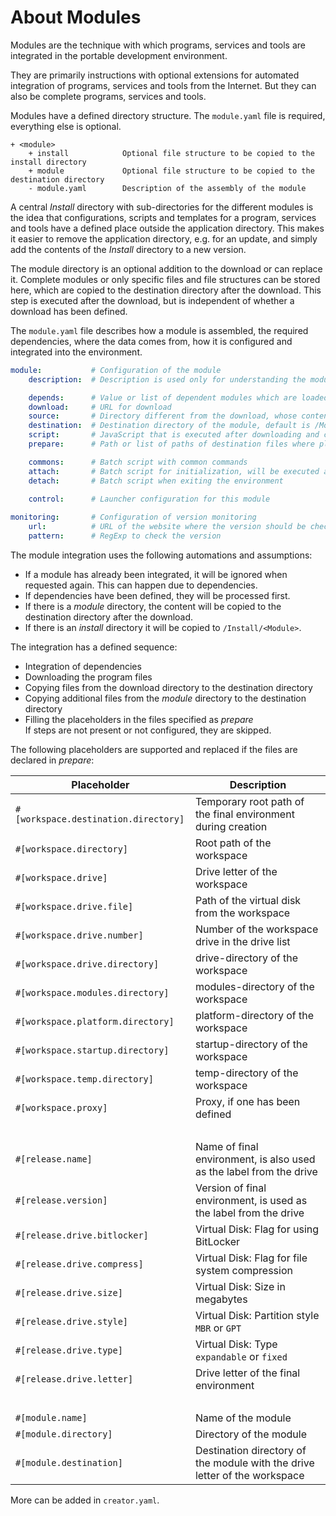 # About Modules
Modules are the technique with which programs, services and tools are
integrated in the portable development environment.

They are primarily instructions with optional extensions for automated
integration of programs, services and tools from the Internet. But they can
also be complete programs, services and tools.

Modules have a defined directory structure. The `module.yaml` file is required,
everything else is optional.

```
+ <module>
    + install            Optional file structure to be copied to the install directory
    + module             Optional file structure to be copied to the destination directory
    - module.yaml        Description of the assembly of the module                 
```

A central _Install_ directory with sub-directories for the different modules is
the idea that configurations, scripts and templates for a program, services and
tools have a defined place outside the application directory. This makes it
easier to remove the application directory, e.g. for an update, and simply add
the contents of the _Install_ directory to a new version.

The module directory is an optional addition to the download or can replace it.
Complete modules or only specific files and file structures can be stored here,
which are copied to the destination directory after the download. This step is
executed after the download, but is independent of whether a download has been
defined.

The `module.yaml` file describes how a module is assembled, the required
dependencies, where the data comes from, how it is configured and integrated
into the environment.

```yaml
module:           # Configuration of the module
    description:  # Description is used only for understanding the module

    depends:      # Value or list of dependent modules which are loaded before
    download:     # URL for download 
    source:       # Directory different from the download, whose content is copied to the destination
    destination:  # Destination directory of the module, default is /Modules/<module>
    script:       # JavaScript that is executed after downloading and copying
    prepare:      # Path or list of paths of destination files where placeholders are replaced

    commons:      # Batch script with common commands 
    attach:       # Batch script for initialization, will be executed after common
    detach:       # Batch script when exiting the environment
    
    control:      # Launcher configuration for this module

monitoring:       # Configuration of version monitoring 
    url:          # URL of the website where the version should be checked
    pattern:      # RegExp to check the version
```

The module integration uses the following automations and assumptions:
- If a module has already been integrated, it will be ignored when requested
  again. This can happen due to dependencies.
- If dependencies have been defined, they will be processed first.
- If there is a _module_ directory, the content will be copied to the
  destination directory after the download.
- If there is an _install_ directory it will be copied to `/Install/<Module>`.

The integration has a defined sequence:
- Integration of dependencies
- Downloading the program files
- Copying files from the download directory to the destination directory
- Copying additional files from the _module_ directory to the destination directory
- Filling the placeholders in the files specified as _prepare_   
If steps are not present or not configured, they are skipped.

The following placeholders are supported and replaced if the files are declared in _prepare_:

| Placeholder                          | Description                                                                |
| ------------------------------------ | -------------------------------------------------------------------------- |
| `#[workspace.destination.directory]` | Temporary root path of the final environment during creation               |
| `#[workspace.directory]`             | Root path of the workspace                                                 |
| `#[workspace.drive]`                 | Drive letter of the workspace                                              |
| `#[workspace.drive.file]`            | Path of the virtual disk from the workspace                                |
| `#[workspace.drive.number]`          | Number of the workspace drive in the drive list                            |
| `#[workspace.drive.directory]`       | drive-directory of the workspace                                           |
| `#[workspace.modules.directory]`     | modules-directory of the workspace                                         |
| `#[workspace.platform.directory]`    | platform-directory of the workspace                                        |
| `#[workspace.startup.directory]`     | startup-directory of the workspace                                         |
| `#[workspace.temp.directory]`        | temp-directory of the workspace                                            |
| `#[workspace.proxy]`                 | Proxy, if one has been defined                                             |
|  &nbsp;                              | &nbsp;                                                                     |
| `#[release.name]`                    | Name of final environment, is also used as the label from the drive        |
| `#[release.version]`                 | Version of final environment, is used as the label from the drive          |
| `#[release.drive.bitlocker]`         | Virtual Disk: Flag for using BitLocker                                     |
| `#[release.drive.compress]`          | Virtual Disk: Flag for file system compression                             |
| `#[release.drive.size]`              | Virtual Disk: Size in megabytes                                            |
| `#[release.drive.style]`             | Virtual Disk: Partition style `MBR` or `GPT`                                   |
| `#[release.drive.type]`              | Virtual Disk: Type `expandable` or `fixed`                                     |
| `#[release.drive.letter]`            | Drive letter of the final environment                                      |
|  &nbsp;                              | &nbsp;                                                                     |
| `#[module.name]`                     | Name of the module                                                         |
| `#[module.directory]`                | Directory of the module                                                    |
| `#[module.destination]`              | Destination directory of the module with the drive letter of the workspace |

More can be added in `creator.yaml`.